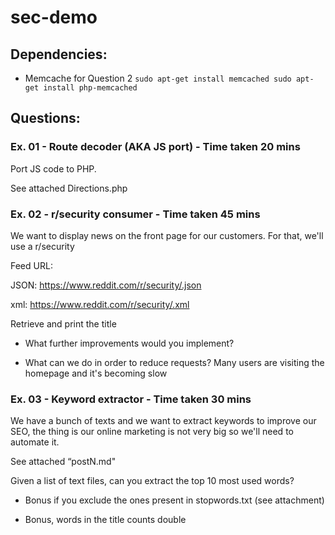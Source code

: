 # sec-demo

## Dependencies:

* Memcache for Question 2
`` sudo apt-get install memcached
   sudo apt-get install php-memcached ``


## Questions:

### Ex. 01 - Route decoder (AKA JS port) - Time taken 20 mins

Port JS code to PHP.

See attached Directions.php

### Ex. 02 - r/security consumer - Time taken 45 mins

We want to display news on the front page for our customers. For that, we'll use a r/security

Feed URL:

JSON: https://www.reddit.com/r/security/.json

xml: https://www.reddit.com/r/security/.xml

Retrieve and print the title

- What further improvements would you implement?

- What can we do in order to reduce requests? Many users are visiting the homepage and it's becoming slow

### Ex. 03 - Keyword extractor - Time taken 30 mins

We have a bunch of texts and we want to extract keywords to improve our SEO, the thing is our online marketing is not very big so we'll need to automate it.

See attached “postN.md"

Given a list of text files, can you extract the top 10 most used words?

- Bonus if you exclude the ones present in stopwords.txt (see attachment)

- Bonus, words in the title counts double


